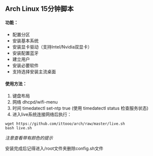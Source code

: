 ## Arch Linux 15分钟脚本

#### 功能：
* 配置分区
* 安装基本系统
* 安装显卡驱动（支持Intel/Nvidia双显卡）
* 安装配置蓝牙
* 建立用户
* 安装必要软件
* 支持选择安装主流桌面

#### 使用方法：
1. 键盘布局
2. 网络 dhcpd/wifi-menu
3. 时间 timedatectl set-ntp true (使用 timedatectl status 检查服务状态)
4. 进入live系统连接网络后执行：
```
wget https://github.com/ittooo/arch/raw/master/live.sh
bash live.sh
```

*注意查看带有颜色的提示*

安装完成后记得进入/root文件夹删除config.sh文件

